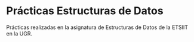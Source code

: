 # Prácticas Estructuras de Datos
Prácticas realizadas en la asignatura de Estructuras de Datos de la ETSIIT en la UGR.
